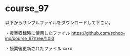 # course_97
以下からサンプルファイルをダウンロードして下さい。

・授業収録時に使用したファイル
https://github.com/schoo-inc/course_97/tree/1.0.0

・授業後更新されたファイル
xxxx
